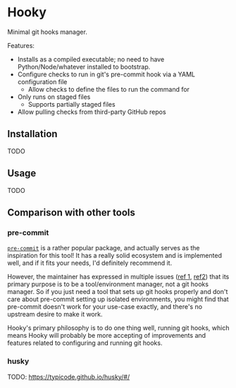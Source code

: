 # Hooky

Minimal git hooks manager.

Features:
* Installs as a compiled executable; no need to have Python/Node/whatever installed to bootstrap.
* Configure checks to run in git's pre-commit hook via a YAML configuration file
    * Allow checks to define the files to run the command for
* Only runs on staged files
    * Supports partially staged files
* Allow pulling checks from third-party GitHub repos

## Installation

TODO

## Usage

TODO

## Comparison with other tools

### pre-commit

[`pre-commit`](https://pre-commit.com) is a rather popular package, and actually serves as the inspiration for this tool! It has a really solid ecosystem and is implemented well, and if it fits your needs, I'd definitely recommend it.

However, the maintainer has expressed in multiple issues ([ref 1](https://github.com/pre-commit/pre-commit/issues/1453#issuecomment-967743197), [ref2](https://github.com/pre-commit/pre-commit/issues/2316#issuecomment-1083643390)) that its primary purpose is to be a tool/environment manager, not a git hooks manager. So if you just need a tool that sets up git hooks properly and don't care about pre-commit setting up isolated environments, you might find that pre-commit doesn't work for your use-case exactly, and there's no upstream desire to make it work.

Hooky's primary philosophy is to do one thing well, running git hooks, which means Hooky will probably be more accepting of improvements and features related to configuring and running git hooks.

### husky

TODO: https://typicode.github.io/husky/#/
